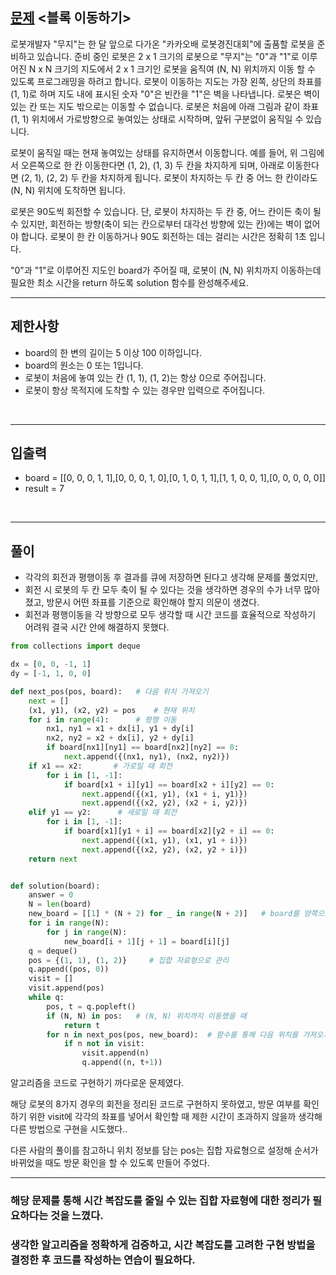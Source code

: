 ## [문제](https://school.programmers.co.kr/learn/courses/30/lessons/60063) <블록 이동하기>

로봇개발자 "무지"는 한 달 앞으로 다가온 "카카오배 로봇경진대회"에 출품할 로봇을 준비하고 있습니다. 준비 중인 로봇은 2 x 1 크기의 로봇으로 "무지"는 "0"과 "1"로 이루어진 N x N 크기의 지도에서 2 x 1 크기인 로봇을 움직여 (N, N) 위치까지 이동 할 수 있도록 프로그래밍을 하려고 합니다. 로봇이 이동하는 지도는 가장 왼쪽, 상단의 좌표를 (1, 1)로 하며 지도 내에 표시된 숫자 "0"은 빈칸을 "1"은 벽을 나타냅니다. 로봇은 벽이 있는 칸 또는 지도 밖으로는 이동할 수 없습니다. 로봇은 처음에 아래 그림과 같이 좌표 (1, 1) 위치에서 가로방향으로 놓여있는 상태로 시작하며, 앞뒤 구분없이 움직일 수 있습니다.

로봇이 움직일 때는 현재 놓여있는 상태를 유지하면서 이동합니다. 예를 들어, 위 그림에서 오른쪽으로 한 칸 이동한다면 (1, 2), (1, 3) 두 칸을 차지하게 되며, 아래로 이동한다면 (2, 1), (2, 2) 두 칸을 차지하게 됩니다. 로봇이 차지하는 두 칸 중 어느 한 칸이라도 (N, N) 위치에 도착하면 됩니다.

로봇은 90도씩 회전할 수 있습니다. 단, 로봇이 차지하는 두 칸 중, 어느 칸이든 축이 될 수 있지만, 회전하는 방향(축이 되는 칸으로부터 대각선 방향에 있는 칸)에는 벽이 없어야 합니다. 로봇이 한 칸 이동하거나 90도 회전하는 데는 걸리는 시간은 정확히 1초 입니다.

"0"과 "1"로 이루어진 지도인 board가 주어질 때, 로봇이 (N, N) 위치까지 이동하는데 필요한 최소 시간을 return 하도록 solution 함수를 완성해주세요.
<br />


-----
## 제한사항

+ board의 한 변의 길이는 5 이상 100 이하입니다. 
+ board의 원소는 0 또는 1입니다. 
+ 로봇이 처음에 놓여 있는 칸 (1, 1), (1, 2)는 항상 0으로 주어집니다. 
+ 로봇이 항상 목적지에 도착할 수 있는 경우만 입력으로 주어집니다.
<br />

-----
## 입출력

+ board = [[0, 0, 0, 1, 1],[0, 0, 0, 1, 0],[0, 1, 0, 1, 1],[1, 1, 0, 0, 1],[0, 0, 0, 0, 0]]
+ result = 7
<br />

-----
## 풀이

+ 각각의 회전과 평행이동 후 결과를 큐에 저장하면 된다고 생각해 문제를 풀었지만,
+ 회전 시 로봇의 두 칸 모두 축이 될 수 있다는 것을 생각하면 경우의 수가 너무 많아졌고, 방문시 어떤 좌표를 기준으로 확인해야 할지 의문이 생겼다.
+ 회전과 평행이동을 각 방향으로 모두 생각할 때 시간 코드를 효율적으로 작성하기 어려워 결국 시간 안에 해결하지 못했다.

```python
from collections import deque

dx = [0, 0, -1, 1]
dy = [-1, 1, 0, 0]

def next_pos(pos, board):   # 다음 위치 가져오기
    next = []
    (x1, y1), (x2, y2) = pos    # 현재 위치
    for i in range(4):      # 평행 이동
        nx1, ny1 = x1 + dx[i], y1 + dy[i]
        nx2, ny2 = x2 + dx[i], y2 + dy[i]
        if board[nx1][ny1] == board[nx2][ny2] == 0:
            next.append({(nx1, ny1), (nx2, ny2)})
    if x1 == x2:       # 가로일 때 회전
        for i in [1, -1]:
            if board[x1 + i][y1] == board[x2 + i][y2] == 0:
                next.append({(x1, y1), (x1 + i, y1)})
                next.append({(x2, y2), (x2 + i, y2)})
    elif y1 == y2:      # 세로일 때 회전
        for i in [1, -1]:
            if board[x1][y1 + i] == board[x2][y2 + i] == 0:
                next.append({(x1, y1), (x1, y1 + i)})
                next.append({(x2, y2), (x2, y2 + i)})
    return next


def solution(board):
    answer = 0
    N = len(board)
    new_board = [[1] * (N + 2) for _ in range(N + 2)]   # board를 양쪽으로 한 칸씩 늘려 예외처리 단순화
    for i in range(N):
        for j in range(N):
            new_board[i + 1][j + 1] = board[i][j]
    q = deque()
    pos = {(1, 1), (1, 2)}     # 집합 자료형으로 관리
    q.append((pos, 0))
    visit = []
    visit.append(pos)
    while q:    
        pos, t = q.popleft()
        if (N, N) in pos:   # (N, N) 위치까지 이동했을 때
            return t
        for n in next_pos(pos, new_board):  # 함수를 통해 다음 위치를 가져오기
            if n not in visit:
                visit.append(n)
                q.append((n, t+1))
```

알고리즘을 코드로 구현하기 까다로운 문제였다.

해당 로봇의 8가지 경우의 회전을 정리된 코드로 구현하지 못하였고, 방문 여부를 확인하기 위한 visit에 각각의 좌표를 넣어서 확인할 때 제한 시간이 초과하지 않을까 생각해 다른 방법으로 구현을 시도했다..

다른 사람의 풀이를 참고하니 위치 정보를 담는 pos는 집합 자료형으로 설정해 순서가 바뀌었을 때도 방문 확인을 할 수 있도록 만들어 주었다.


-----

### 해당 문제를 통해 시간 복잡도를 줄일 수 있는 집합 자료형에 대한 정리가 필요하다는 것을 느꼈다.
### 생각한 알고리즘을 정확하게 검증하고, 시간 복잡도를 고려한 구현 방법을 결정한 후 코드를 작성하는 연습이 필요하다.